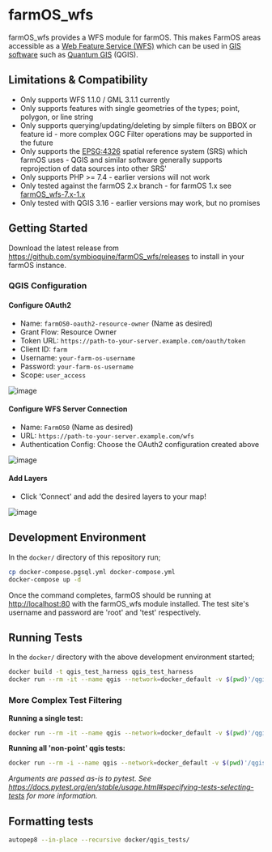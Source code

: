 # farmOS_wfs

farmOS_wfs provides a WFS module for farmOS. This makes FarmOS areas accessible as a [Web Feature Service (WFS)](https://www.opengeospatial.org/standards/wfs)
which can be used in [GIS software](https://en.wikipedia.org/wiki/Geographic_information_system) such as [Quantum GIS](https://qgis.org) (QGIS).

## Limitations & Compatibility

* Only supports WFS 1.1.0 / GML 3.1.1 currently
* Only supports features with single geometries of the types; point, polygon, or line string
* Only supports querying/updating/deleting by simple filters on BBOX or feature id - more complex OGC Filter operations may be supported in the future
* Only supports the [EPSG:4326](https://epsg.io/4326) spatial reference system (SRS) which farmOS uses - QGIS and similar software generally supports reprojection of data sources into other SRS'
* Only supports PHP >= 7.4 - earlier versions will not work
* Only tested against the farmOS 2.x branch - for farmOS 1.x see [farmOS_wfs-7.x-1.x](https://github.com/symbioquine/farmOS_wfs/tree/7.x-1.x)
* Only tested with QGIS 3.16 - earlier versions may work, but no promises

## Getting Started

Download the latest release from https://github.com/symbioquine/farmOS_wfs/releases to install in your farmOS instance.

### QGIS Configuration

#### Configure OAuth2

* Name: `farmOS0-oauth2-resource-owner` (Name as desired)
* Grant Flow: Resource Owner
* Token URL: `https://path-to-your-server.example.com/oauth/token`
* Client ID: `farm`
* Username: `your-farm-os-username`
* Password: `your-farm-os-username`
* Scope: `user_access`

![image](https://user-images.githubusercontent.com/30754460/103063679-e66fcf00-4566-11eb-9bc8-cddb19c1067c.png)

#### Configure WFS Server Connection

* Name: `FarmOS0` (Name as desired)
* URL: `https://path-to-your-server.example.com/wfs`
* Authentication Config: Choose the OAuth2 configuration created above

![image](https://user-images.githubusercontent.com/30754460/103063809-41092b00-4567-11eb-939f-c02b1cc79b9b.png)

#### Add Layers

* Click 'Connect' and add the desired layers to your map!

![image](https://user-images.githubusercontent.com/30754460/103485307-4c035d00-4daa-11eb-851f-075d8e918344.png)

## Development Environment

In the `docker/` directory of this repository run;

```sh
cp docker-compose.pgsql.yml docker-compose.yml
docker-compose up -d
```

Once the command completes, farmOS should be running at [http://localhost:80](http://localhost:80) with the farmOS_wfs module installed. The test site's username and password are 'root' and 'test' respectively.


## Running Tests

In the `docker/` directory with the above development environment started;

```sh
docker build -t qgis_test_harness qgis_test_harness
docker run --rm -it --name qgis --network=docker_default -v $(pwd)'/qgis_tests:/tests_directory' qgis_test_harness:latest ./run_tests.sh
```

### More Complex Test Filtering

**Running a single test:**

```sh
docker run --rm -it --name qgis --network=docker_default -v $(pwd)'/qgis_tests:/tests_directory' qgis_test_harness:latest ./run_tests.sh test_suite/test_cases/qgis_basic_crud_test.py::QgisBasicCrudTest::test_qgis_create_line_string_water_asset
```

**Running all 'non-point' qgis tests:**

```sh
docker run --rm -i --name qgis --network=docker_default -v $(pwd)'/qgis_tests:/tests_directory' qgis_test_harness:latest ./run_tests.sh -k 'qgis and not point'
```

*Arguments are passed as-is to pytest. See https://docs.pytest.org/en/stable/usage.html#specifying-tests-selecting-tests for more information.*

## Formatting tests

```sh
autopep8 --in-place --recursive docker/qgis_tests/
```
